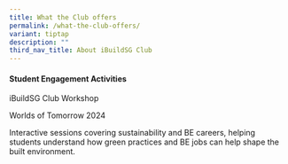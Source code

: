 ```yaml
---
title: What the Club offers
permalink: /what-the-club-offers/
variant: tiptap
description: ""
third_nav_title: About iBuildSG Club
---
```

<h4><strong>Student Engagement Activities</strong></h4>
<p>iBuildSG Club Workshop</p>
<p>Worlds of Tomorrow 2024</p>
<p>Interactive sessions covering sustainability and BE careers, helping students
understand how green practices and BE jobs can help shape the built environment.</p>